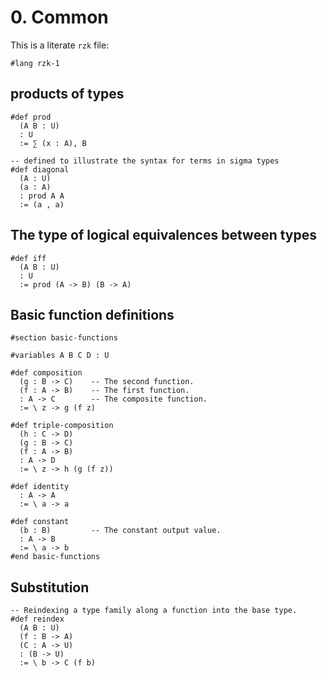 # 0. Common

This is a literate `rzk` file:

```rzk
#lang rzk-1
```

## products of types

```rzk
#def prod
  (A B : U)
  : U
  := ∑ (x : A), B

-- defined to illustrate the syntax for terms in sigma types
#def diagonal
  (A : U)
  (a : A)
  : prod A A
  := (a , a)
```

## The type of logical equivalences between types

```rzk
#def iff
  (A B : U)
  : U
  := prod (A -> B) (B -> A)
```

## Basic function definitions

```rzk
#section basic-functions

#variables A B C D : U

#def composition
  (g : B -> C)    -- The second function.
  (f : A -> B)    -- The first function.
  : A -> C        -- The composite function.
  := \ z -> g (f z)

#def triple-composition
  (h : C -> D)
  (g : B -> C)
  (f : A -> B)
  : A -> D
  := \ z -> h (g (f z))

#def identity
  : A -> A
  := \ a -> a

#def constant
  (b : B)         -- The constant output value.
  : A -> B
  := \ a -> b
#end basic-functions
```

## Substitution

```rzk
-- Reindexing a type family along a function into the base type.
#def reindex
  (A B : U)
  (f : B -> A)
  (C : A -> U)
  : (B -> U)
  := \ b -> C (f b)
```
